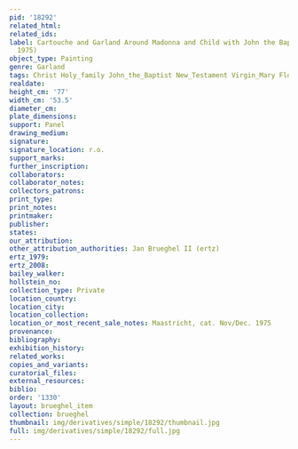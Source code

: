 ```yaml
---
pid: '18292'
related_html: 
related_ids: 
label: Cartouche and Garland Around Madonna and Child with John the Baptist (Maastricht,
  1975)
object_type: Painting
genre: Garland
tags: Christ Holy_family John_the_Baptist New_Testament Virgin_Mary Flowers Garland
realdate: 
height_cm: '77'
width_cm: '53.5'
diameter_cm: 
plate_dimensions: 
support: Panel
drawing_medium: 
signature: 
signature_location: r.o.
support_marks: 
further_inscription: 
collaborators: 
collaborator_notes: 
collectors_patrons: 
print_type: 
print_notes: 
printmaker: 
publisher: 
states: 
our_attribution: 
other_attribution_authorities: Jan Brueghel II (ertz)
ertz_1979: 
ertz_2008: 
bailey_walker: 
hollstein_no: 
collection_type: Private
location_country: 
location_city: 
location_collection: 
location_or_most_recent_sale_notes: Maastricht, cat. Nov/Dec. 1975
provenance: 
bibliography: 
exhibition_history: 
related_works: 
copies_and_variants: 
curatorial_files: 
external_resources: 
biblio: 
order: '1330'
layout: brueghel_item
collection: brueghel
thumbnail: img/derivatives/simple/18292/thumbnail.jpg
full: img/derivatives/simple/18292/full.jpg
---
```

